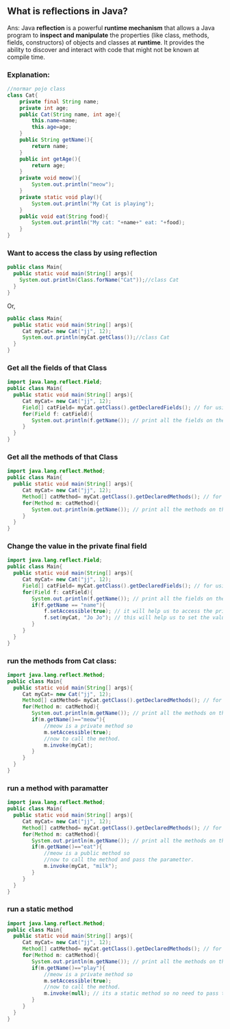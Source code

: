 ## What is reflections in Java?
Ans: Java **reflection** is a powerful **runtime mechanism** that allows a Java program to **inspect and manipulate** the properties (like class, methods, fields, constructors) of objects and classes at **runtime**. It provides the ability to discover and interact with code that might not be known at compile time.
### Explanation:
```java
//normar pojo class
class Cat{
    private final String name;
    private int age;
    public Cat(String name, int age){
        this.name=name;
        this.age=age;
    }
    public String getName(){
        return name;
    } 
    public int getAge(){
        return age;
    }
    private void meow(){
        System.out.println("meow"); 
    }
    private static void play(){
        System.out.println("My Cat is playing");
    }
    public void eat(String food){
        System.out.println("My cat: "+name+" eat: "+food);
    }
}
```
### Want to access the class by using reflection
```java
public class Main{
  public static void main(String[] args){
    System.out.println(Class.forName("Cat"));//class Cat
  }
}
```
Or,
```java
public class Main{
  public static void main(String[] args){
     Cat myCat= new Cat("jj", 12);
     System.out.println(myCat.getClass());//class Cat
  }
}
```
### Get all the fields of that Class
```java
import java.lang.reflect.Field;
public class Main{
  public static void main(String[] args){
     Cat myCat= new Cat("jj", 12);
     Field[] catField= myCat.getClass().getDeclaredFields(); // for using the Field we need to import java.lang.reflect
     for(Field f: catField){
        System.out.println(f.getName()); // print all the fields on the Cat class
     }
  }
}
```
### Get all the methods of that Class
```java
import java.lang.reflect.Method;
public class Main{
  public static void main(String[] args){
     Cat myCat= new Cat("jj", 12);
     Method[] catMethod= myCat.getClass().getDeclaredMethods(); // for using the Method we need to import java.lang.reflect
     for(Method m: catMethod){
        System.out.println(m.getName()); // print all the methods on the Cat class
     }
  }
}
```
### Change the value in the private final field
```java
import java.lang.reflect.Field;
public class Main{
  public static void main(String[] args){
     Cat myCat= new Cat("jj", 12);
     Field[] catField= myCat.getClass().getDeclaredFields(); // for using the Field we need to import java.lang.reflect
     for(Field f: catField){
        System.out.println(f.getName()); // print all the fields on the Cat class
        if(f.getName == "name"){
            f.setAccessible(true); // it will help us to access the private final value
            f.set(myCat, "Jo Jo"); // this will help us to set the value
        }
     }
  }
}
```
### run the methods from Cat class:
```java
import java.lang.reflect.Method;
public class Main{
  public static void main(String[] args){
     Cat myCat= new Cat("jj", 12);
     Method[] catMethod= myCat.getClass().getDeclaredMethods(); // for using the Method we need to import java.lang.reflect
     for(Method m: catMethod){
        System.out.println(m.getName()); // print all the methods on the Cat class
        if(m.getName()=="meow"){
            //meow is a private method so
            m.setAccessible(true);
            //now to call the method.
            m.invoke(myCat);
        }
     }
  }
}
```
### run a method with paramatter
```java
import java.lang.reflect.Method;
public class Main{
  public static void main(String[] args){
     Cat myCat= new Cat("jj", 12);
     Method[] catMethod= myCat.getClass().getDeclaredMethods(); // for using the Method we need to import java.lang.reflect
     for(Method m: catMethod){
        System.out.println(m.getName()); // print all the methods on the Cat class
        if(m.getName()=="eat"){
            //meow is a public method so
            //now to call the method and pass the parametter.
            m.invoke(myCat, "milk");
        }
     }
  }
}
```
### run a static method
```java
import java.lang.reflect.Method;
public class Main{
  public static void main(String[] args){
     Cat myCat= new Cat("jj", 12);
     Method[] catMethod= myCat.getClass().getDeclaredMethods(); // for using the Method we need to import java.lang.reflect
     for(Method m: catMethod){
        System.out.println(m.getName()); // print all the methods on the Cat class
        if(m.getName()=="play"){
            //meow is a private method so
            m.setAccessible(true);
            //now to call the method.
            m.invoke(null); // its a static method so no need to pass the object/instance
        }
     }
  }
}
```



